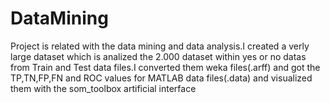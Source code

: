 # DataMining

Project is related with the data mining and data analysis.I created a verly large dataset which is analized the 2.000 dataset within yes or no datas from Train and Test data files.I converted them weka files(.arff) and got the TP,TN,FP,FN and ROC values for MATLAB data files(.data) and visualized them with the som_toolbox artificial interface
